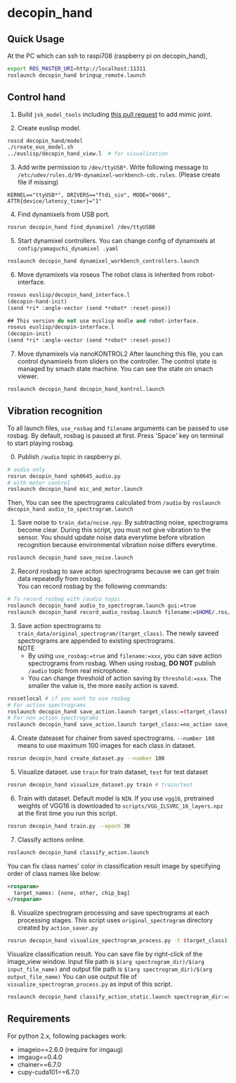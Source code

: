 decopin_hand
============

## Quick Usage
At the PC which can ssh to raspi708 (raspberry pi on decopin\_hand),
```bash
export ROS_MASTER_URI=http://localhost:11311
roslaunch decopin_hand bringup_remote.launch
```

## Control hand
1. Build `jsk_model_tools` including [this pull request](https://github.com/jsk-ros-pkg/jsk_model_tools/pull/225) to add mimic joint.

2. Create euslisp model.
```bash
roscd decopin_hand/model
./create_eus_model.sh
../euslisp/decopin_hand_view.l  # for visualization
```

3. Add write permission to `/dev/ttyUSB*`.
Write following message to `/etc/udev/rules.d/99-dynamixel-workbench-cdc.rules`. (Please create file if missing)
```
KERNEL=="ttyUSB*", DRIVERS=="ftdi_sio", MODE="0666", ATTR{device/latency_timer}="1"
````

4. Find dynamixels from USB port.
```bash
rosrun decopin_hand find_dynamixel /dev/ttyUSB0
```

5. Start dynamixel controllers. You can change config of dynamixels at `config/yamaguchi_dynamixel
.yaml`

```bash
roslaunch decopin_hand dynamixel_workbench_controllers.launch
```

6. Move dynamixels via roseus
The robot class is inherited from robot-interface.
```lisp
roseus euslisp/decopin_hand_interface.l
(decopin-hand-init)
(send *ri* :angle-vector (send *robot* :reset-pose))
```

```lisp
## This version do not use euslisp modle and robot-interface.
roseus euslisp/decopin-interface.l
(decopin-init)
(send *ri* :angle-vector (send *robot* :reset-pose))
```

7. Move dynamixels via nanoKONTROL2
After launching this file, you can control dynamixels from sliders on the controller. The control state is managed by smach state machine. You can see the state on smach viewer.
```bash
roslaunch decopin_hand decopin_hand_kontrol.launch
```

## Vibration recognition
To all launch files, `use_rosbag` and `filename` arguments can be passed to use rosbag. By default, rosbag is paused at first. Press 'Space' key on terminal to start playing rosbag.

0. Publish `/audio` topic in raspberry pi.
```bash
# audio only
rosrun decopin_hand sph0645_audio.py
# with motor control
roslaunch decopin_hand mic_and_motor.launch
```
Then, You can see the spectrograms calculated from `/audio` by `roslaunch decopin_hand audio_to_spectrogram.launch`

1. Save noise to `train_data/noise.npy`. By subtracting noise, spectrograms become clear. During this script, you must not give vibration to the sensor. You should update noise data everytime before vibration recognition because environmental vibration noise differs everytime.
```bash
roslaunch decopin_hand save_noise.launch
```

2. Record rosbag to save aciton spectrograms because we can get train data repeatedly from rosbag.\
   You can record rosbag by the following commands:
```bash
# To record rosbag with /audio topic
roslaunch decopin_hand audio_to_spectrogram.launch gui:=true
roslaunch decopin_hand record_audio_rosbag.launch filename:=$HOME/.ros/rosbag/hoge.bag
```

3. Save action spectrograms to `train_data/original_spectrogram/(target_class)`. The newly saveed spectrograms are appended to existing spectrograms.\
   NOTE
   - By using `use_rosbag:=true` and `filename:=xxx`, you can save action spectrograms from rosbag. When using rosbag, **DO NOT** publish `/audio` topic from real microphone.
   - You can change threshold of action saving by `threshold:=xxx`. The smaller the value is, the more easily action is saved.
```bash
rossetlocal # if you want to use rosbag
# For action spectrograms
roslaunch decopin_hand save_action.launch target_class:=(target_class) save_when_action:=true use_rosbag:=true threshold:=0.5 save_data_rate:=5 filename:=$HOME/.ros/rosbag/hoge.bag
# For non action spectrograms
roslaunch decopin_hand save_action.launch target_class:=no_action save_when_action:=false use_rosbag:=true filename:=$HOME/.ros/rosbag/hoge.bag
```

4. Create dateaset for chainer from saved spectrograms. `--number 100` means to use maximum 100 images for each class in dataset.
```bash
rosrun decopin_hand create_dataset.py --number 100
```

5. Visualize dataset. use `train` for train dataset, `test` for test dataset
```bash
rosrun decopin_hand visualize_dataset.py train # train/test
```

6. Train with dataset. Default model is `NIN`. If you use `vgg16`, pretrained weights of VGG16 is downloaded to `scripts/VGG_ILSVRC_16_layers.npz` at the first time you run this script.
```bash
rosrun decopin_hand train.py --epoch 30
```

7. Classify actions online.
```bash
roslaunch decopin_hand classify_action.launch
```
  You can fix class names' color in classification result image by specifying order of class names like below:
  ```xml
  <rosparam>
    target_names: [none, other, chip_bag]
  </rosparam>
  ```

8. Visualize spectrogram processing and save spectrograms at each processing stages. This script uses `original_spectrogram` directory created by `action_saver.py`
```bash
rosrun decopin_hand visualize_spectrogram_process.py -t (target_class)
```
Visualize classification result. You can save file by right-click of the image_view window. Input file path is `$(arg spectrogram_dir)/$(arg input_file_name)` and output file path is `$(arg spectrogram_dir)/$(arg output_file_name)` You can use output file of `visualize_spectrogram_process.py` as input of this script.
```bash
roslaunch decopin_hand classify_action_static.launch spectrogram_dir:=xxx input_file_name:=yyy
```

## Requirements
For python 2.x, following packages work:
- imageio==2.6.0 (require for imgaug)
- imgaug==0.4.0
- chainer==6.7.0
- cupy-cuda101==6.7.0
